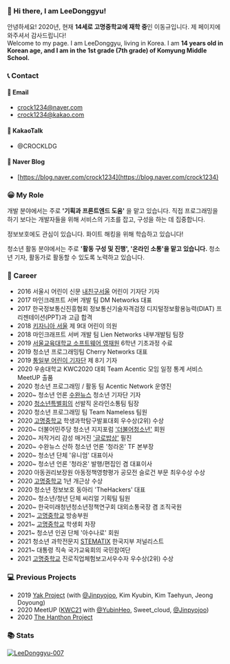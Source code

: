 ### 👋 Hi there, I am LeeDonggyu! 
안녕하세요! 2020년, 현재 **14세로 고명중학교에 재학 중**인 이동규입니다. 제 페이지에 와주셔서 감사드립니다!    
Welcome to my page. I am LeeDonggyu, living in Korea. I am **14 years old in Korean age, and I am in the 1st grade (7th grade) of Komyung Middle School.**

### 📞 Contact
#### 📧 Email

* crock1234@naver.com
* crock1234@kakao.com

#### 💬 KakaoTalk
* @CROCKLDG

#### 📖 Naver Blog
* [https://blog.naver.com/crock1234](https://blog.naver.com/crock1234)

### 😀 My Role
개발 분야에서는 주로 **'기획과 프론트엔드 도움'** 을 맡고 있습니다. 직접 프로그래밍을 하기 보다는 개발자들을 위해 서비스의 기초를 잡고, 구성을 하는 데 집중합니다. 

정보보호에도 관심이 있습니다. 화이트 해킹을 위해 학습하고 있습니다!    

청소년 활동 분야에서는 주로 **'활동 구성 및 진행', '온라인 소통'을 맡고 있습니다.** 청소년 기자, 활동가로 활동할 수 있도록 노력하고 있습니다.   

### 🧑‍ Career
* 2016 서울시 어린이 신문 [내친구서울](https://kids.seoul.go.kr/) 어린이 기자단 기자
* 2017 마인크래프트 서버 개발 팀 DM Networks 대표
* 2017 한국정보통신진흥협회 정보통신기술자격검정 디지털정보활용능력(DIAT) 프리젠테이션(PPT)과 고급 합격
* 2018 [키자니아 서울](https://www.kidzania.co.kr/home.do?srcLocalDiv=001&srcLocale=ko) 제 9대 어린이 의원
* 2018 마인크래프트 서버 개발 팀 Lien Networks 내부개발팀 팀장
* 2019 [서울교육대학교 소프트웨어 영재원](https://talented.snue.ac.kr/) 6학년 기초과정 수료
* 2019 청소년 프로그래밍팀 Cherry Networks 대표 
* 2019 [통일부 어린이 기자단](https://www.uniedu.go.kr/uniedu/home/cms/page/kidpress/view.do?mid=SM00000841) 제 8기 기자
* 2020 우송대학교 KWC2020 대회 Team Acentic 모임 일정 통계 서비스 MeetUP 출품 
* 2020 청소년 프로그래밍 / 활동 팀 Acentic Network 운영진
* 2020~ 청소년 언론 [수완뉴스](https://www.su-wan.co.kr/) 청소년 기자단 기자
* 2020 [청소년특별회의](https://www.youth.go.kr/ywith/activity/conference/intro.do) 선발직 온라인소통팀 팀장 
* 2020 청소년 프로그래밍 팀 Team Nameless 팀원 
* 2020 [고명중학교](http://komyung.sen.ms.kr/index.do) 학생과학탐구발표대회 우수상(2위) 수상 
* 2020~ 더불어민주당 청소년 지지포럼 ['더불어청소년'](https://www.facebook.com/TheBlue427/) 회원 
* 2020~ 저작거리 감성 매거진 ['글로밥상'](http://globob.kr/) 필진 
* 2020~ 수완뉴스 산하 청소년 언론 '청라온' TF 본부장
* 2020~ 청소년 단체 '유니엄' 대표이사
* 2020~ 청소년 언론 '청라온' 발행/편집인 겸 대표이사
* 2020 아동권리보장원 아동정책영향평가 공모전 슬로건 부문 최우수상 수상 
* 2020 [고명중학교](http://komyung.sen.ms.kr/index.do) 1년 개근상 수상
* 2020 청소년 정보보호 동아리 'TheHackers' 대표 
* 2020~ 청소년/청년 단체 씨리얼 기획팀 팀원
* 2020~ 한국미래청년청소년정책연구회 대외소통국장 겸 조직국원
* 2021~ [고명중학교](http://komyung.sen.ms.kr/index.do) 방송부원
* 2021~ [고명중학교](http://komyung.sen.ms.kr/index.do) 학생회 차장
* 2021~ 청소년 인권 단체 '아수나로' 회원
* 2021 청소년 과학전문지 [STEMATIX](http://www.stematix.org/) 한국지부 저널리스트
* 2021~ 대통령 직속 국가교육회의 국민참여단
* 2021 [고명중학교](http://komyung.sen.ms.kr/index.do) 진로직업체험보고서우수자 우수상(2위) 수상

### 💻 Previous Projects
* 2019 [Yak Project](https://github.com/LeeDonggyu-07/YakProject) (with [@Jinpyojoo](https://github.com/jinpyojoo), Kim Kyubin, Kim Taehyun, Jeong Doyoung)
* 2020 MeetUP ([KWC21](http://www.21kwc.com/2020/index.html) with [@YubinHeo](https://github.com/yubinheo), Sweet_cloud, [@Jinpyojoo](https://github.com/jinpyojoo))
* 2020 [The Hanthon Project](https://github.com/LeeDonggyu-07/Hanthon-Project) 
### 📚 Stats
<a href="https://github.com/LeeDonggyu-07">![LeeDonggyu-007](https://github-readme-stats.vercel.app/api?username=LeeDonggyu-07&count_private=true)</a>
